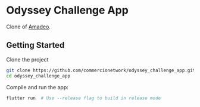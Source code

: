 # Odyssey Challenge App

Clone of [Amadeo](https://github.com/commercionetwork/Amadeo).

## Getting Started

Clone the project

```bash
git clone https://github.com/commercionetwork/odyssey_challenge_app.git
cd odyssey_challenge_app
```

Compile and run the app:

```bash
flutter run  # Use --release flag to build in release mode
```

